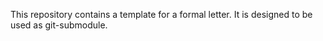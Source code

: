 This repository contains a template for a formal letter. It is designed to be used as git-submodule.